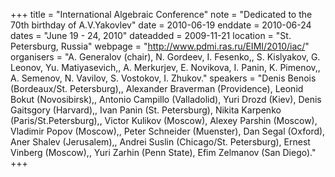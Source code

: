 +++
title = "International Algebraic Conference"
note = "Dedicated to the 70th birthday of A.V.Yakovlev"
date = 2010-06-19
enddate = 2010-06-24
dates = "June 19 - 24, 2010"
dateadded = 2009-11-21
location = "St. Petersburg, Russia"
webpage = "http://www.pdmi.ras.ru/EIMI/2010/iac/"
organisers = "A. Generalov (chair), N. Gordeev, I. Fesenko,,                         S. Kislyakov, G. Leonov, Yu. Matiyasevich,,                         A. Merkurjev, E. Novikova, I. Panin, K. Pimenov,,                         A. Semenov, N. Vavilov, S. Vostokov, I. Zhukov."
speakers = "Denis Benois (Bordeaux/St. Petersburg),,            Alexander Braverman (Providence), Leonid Bokut (Novosibirsk),,            Antonio Campillo (Valladolid), Yuri Drozd (Kiev), Denis Gaitsgory (Harvard),,            Ivan Panin (St. Petersburg), Nikita Karpenko (Paris/St.Petersburg),,            Victor  Kulikov  (Moscow),  Alexey Parshin (Moscow), Vladimir Popov (Moscow),,            Peter Schneider  (Muenster), Dan  Segal  (Oxford),  Aner  Shalev (Jerusalem),,            Andrei Suslin (Chicago/St. Petersburg), Ernest Vinberg (Moscow),,            Yuri Zarhin (Penn State), Efim Zelmanov (San Diego)."
+++
